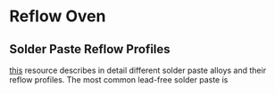 # Reflow Oven

## Solder Paste Reflow Profiles
[this](https://www.compuphase.com/electronics/reflowsolderprofiles.htm) resource describes in detail different solder paste alloys and their reflow profiles.
The most common lead-free solder paste is
